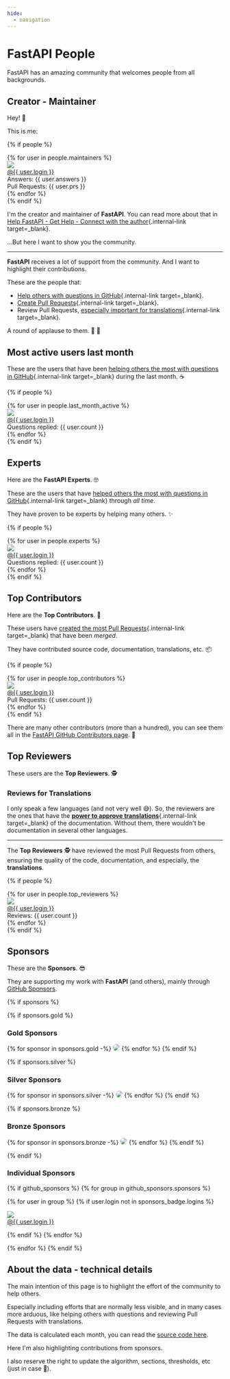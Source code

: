 ```yaml
---
hide:
  - navigation
---
```


# FastAPI People

FastAPI has an amazing community that welcomes people from all backgrounds.

## Creator - Maintainer

Hey! 👋

This is me:

{% if people %}
<div class="user-list user-list-center">
{% for user in people.maintainers %}

<div class="user"><a href="{{ user.url }}" target="_blank"><div class="avatar-wrapper"><img src="{{ user.avatarUrl }}"/></div><div class="title">@{{ user.login }}</div></a> <div class="count">Answers: {{ user.answers }}</div><div class="count">Pull Requests: {{ user.prs }}</div></div>
{% endfor %}

</div>
{% endif %}

I'm the creator and maintainer of **FastAPI**. You can read more about that in [Help FastAPI - Get Help - Connect with the author](help-fastapi.md#connect-with-the-author){.internal-link target=_blank}.

...But here I want to show you the community.

---

**FastAPI** receives a lot of support from the community. And I want to highlight their contributions.

These are the people that:

* [Help others with questions in GitHub](help-fastapi.md#help-others-with-questions-in-github){.internal-link target=_blank}.
* [Create Pull Requests](help-fastapi.md#create-a-pull-request){.internal-link target=_blank}.
* Review Pull Requests, [especially important for translations](contributing.md#translations){.internal-link target=_blank}.

A round of applause to them. 👏 🙇

## Most active users last month

These are the users that have been [helping others the most with questions in GitHub](help-fastapi.md#help-others-with-questions-in-github){.internal-link target=_blank} during the last month. ☕

{% if people %}
<div class="user-list user-list-center">
{% for user in people.last_month_active %}

<div class="user"><a href="{{ user.url }}" target="_blank"><div class="avatar-wrapper"><img src="{{ user.avatarUrl }}"/></div><div class="title">@{{ user.login }}</div></a> <div class="count">Questions replied: {{ user.count }}</div></div>
{% endfor %}

</div>
{% endif %}

## Experts

Here are the **FastAPI Experts**. 🤓

These are the users that have [helped others the most with questions in GitHub](help-fastapi.md#help-others-with-questions-in-github){.internal-link target=_blank} through *all time*.

They have proven to be experts by helping many others. ✨

{% if people %}
<div class="user-list user-list-center">
{% for user in people.experts %}

<div class="user"><a href="{{ user.url }}" target="_blank"><div class="avatar-wrapper"><img src="{{ user.avatarUrl }}"/></div><div class="title">@{{ user.login }}</div></a> <div class="count">Questions replied: {{ user.count }}</div></div>
{% endfor %}

</div>
{% endif %}

## Top Contributors

Here are the **Top Contributors**. 👷

These users have [created the most Pull Requests](help-fastapi.md#create-a-pull-request){.internal-link target=_blank} that have been *merged*.

They have contributed source code, documentation, translations, etc. 📦

{% if people %}
<div class="user-list user-list-center">
{% for user in people.top_contributors %}

<div class="user"><a href="{{ user.url }}" target="_blank"><div class="avatar-wrapper"><img src="{{ user.avatarUrl }}"/></div><div class="title">@{{ user.login }}</div></a> <div class="count">Pull Requests: {{ user.count }}</div></div>
{% endfor %}

</div>
{% endif %}

There are many other contributors (more than a hundred), you can see them all in the <a href="https://github.com/tiangolo/fastapi/graphs/contributors" class="external-link" target="_blank">FastAPI GitHub Contributors page</a>. 👷

## Top Reviewers

These users are the **Top Reviewers**. 🕵️

### Reviews for Translations

I only speak a few languages (and not very well 😅). So, the reviewers are the ones that have the [**power to approve translations**](contributing.md#translations){.internal-link target=_blank} of the documentation. Without them, there wouldn't be documentation in several other languages.

---

The **Top Reviewers** 🕵️ have reviewed the most Pull Requests from others, ensuring the quality of the code, documentation, and especially, the **translations**.

{% if people %}
<div class="user-list user-list-center">
{% for user in people.top_reviewers %}

<div class="user"><a href="{{ user.url }}" target="_blank"><div class="avatar-wrapper"><img src="{{ user.avatarUrl }}"/></div><div class="title">@{{ user.login }}</div></a> <div class="count">Reviews: {{ user.count }}</div></div>
{% endfor %}

</div>
{% endif %}

## Sponsors

These are the **Sponsors**. 😎

They are supporting my work with **FastAPI** (and others), mainly through <a href="https://github.com/sponsors/tiangolo" class="external-link" target="_blank">GitHub Sponsors</a>.

{% if sponsors %}

{% if sponsors.gold %}

### Gold Sponsors

{% for sponsor in sponsors.gold -%}
<a href="{{ sponsor.url }}" target="_blank" title="{{ sponsor.title }}"><img src="{{ sponsor.img }}" style="border-radius:15px"></a>
{% endfor %}
{% endif %}

{% if sponsors.silver %}

### Silver Sponsors

{% for sponsor in sponsors.silver -%}
<a href="{{ sponsor.url }}" target="_blank" title="{{ sponsor.title }}"><img src="{{ sponsor.img }}" style="border-radius:15px"></a>
{% endfor %}
{% endif %}

{% if sponsors.bronze %}

### Bronze Sponsors

{% for sponsor in sponsors.bronze -%}
<a href="{{ sponsor.url }}" target="_blank" title="{{ sponsor.title }}"><img src="{{ sponsor.img }}" style="border-radius:15px"></a>
{% endfor %}
{% endif %}

{% endif %}

### Individual Sponsors

{% if github_sponsors %}
{% for group in github_sponsors.sponsors %}

<div class="user-list user-list-center">

{% for user in group %}
{% if user.login not in sponsors_badge.logins %}

<div class="user"><a href="{{ user.url }}" target="_blank"><div class="avatar-wrapper"><img src="{{ user.avatarUrl }}"/></div><div class="title">@{{ user.login }}</div></a></div>

{% endif %}
{% endfor %}

</div>

{% endfor %}
{% endif %}

## About the data - technical details

The main intention of this page is to highlight the effort of the community to help others.

Especially including efforts that are normally less visible, and in many cases more arduous, like helping others with questions and reviewing Pull Requests with translations.

The data is calculated each month, you can read the <a href="https://github.com/tiangolo/fastapi/blob/master/.github/actions/people/app/main.py" class="external-link" target="_blank">source code here</a>.

Here I'm also highlighting contributions from sponsors.

I also reserve the right to update the algorithm, sections, thresholds, etc (just in case 🤷).
